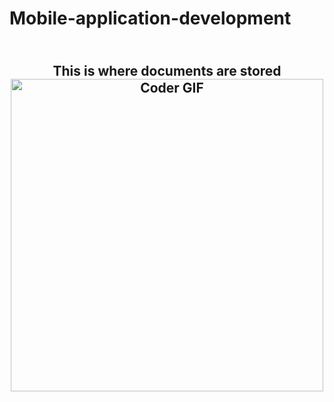 # Mobile-application-development

<h2 align="center">
  <br>This is where documents are stored<br>
  <img src="https://media.giphy.com/media/SWoSkN6DxTszqIKEqv/giphy.gif" alt="Coder GIF" width="500">
</h2> 

